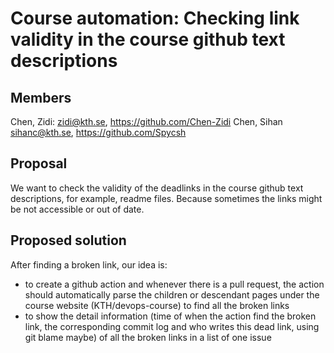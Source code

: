 # Course automation: Checking link validity in the course github text descriptions

## Members

Chen, Zidi: zidi@kth.se, https://github.com/Chen-Zidi
Chen, Sihan sihanc@kth.se, https://github.com/Spycsh


## Proposal

We want to check the validity of the deadlinks in the course github 
text descriptions, for example, readme files. Because sometimes 
the links might be not accessible or out of date.


## Proposed solution

After finding a broken link, our idea is:
- to create a github action and whenever there is a pull request, the action should automatically parse the children or descendant pages under the course website (KTH/devops-course) to find all the broken links
- to show the detail information (time of when the action find the broken link, the corresponding commit log and who writes this dead link, using git blame maybe) of all the broken links in a list of one issue
